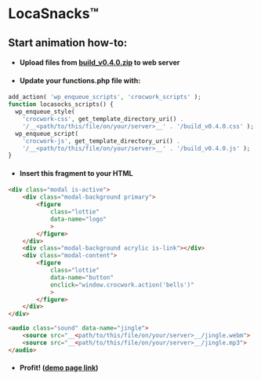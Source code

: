 #   LocaSnacks™️
## Start animation how-to:


* #### Upload files from **[build_v0.4.0.zip](https://github.com/croqo/loca/releases/download/v0.4.0/build_v0.4.0.zip)** to web server
* #### Update your **functions.php** file with:
```php 
add_action( 'wp_enqueue_scripts', 'crocwork_scripts' );
function locasocks_scripts() {
  wp_enqueue_style( 
    'crocwork-css', get_template_directory_uri() . 
    '/__<path/to/this/file/on/your/server>__' . '/build_v0.4.0.css' );
  wp_enqueue_script( 
    'crocwork-js', get_template_directory_uri() . 
    '/__<path/to/this/file/on/your/server>__' . '/build_v0.4.0.js' );
}
```
* #### Insert this fragment to your HTML 
```html
<div class="modal is-active">
    <div class="modal-background primary">
        <figure 
            class="lottie" 
            data-name="logo"
            >
        </figure>
    </div>
    <div class="modal-background acrylic is-link"></div>
    <div class="modal-content">
        <figure 
            class="lottie" 
            data-name="button" 
            onclick="window.crocwork.action('bells')" 
            >
        </figure>
    </div>
</div>

<audio class="sound" data-name="jingle">
    <source src="__<path/to/this/file/on/your/server>__/jingle.webm">
    <source src="__<path/to/this/file/on/your/server>__/jingle.mp3">
</audio>
```
* #### Profit! ([demo page link](https://locasnack.croc.work))
